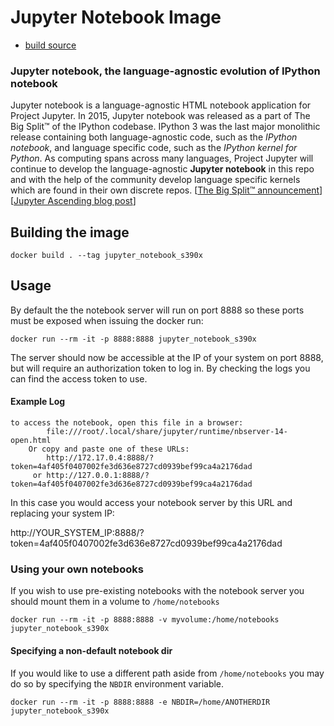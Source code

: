 # Jupyter Notebook Image
-    [build source](https://github.com/korpx-z/Jupyter-Notebook/tree/master/)

### Jupyter notebook, the language-agnostic evolution of IPython notebook
Jupyter notebook is a language-agnostic HTML notebook application for
Project Jupyter. In 2015, Jupyter notebook was released as a part of
The Big Split™ of the IPython codebase. IPython 3 was the last major monolithic
release containing both language-agnostic code, such as the *IPython notebook*,
and language specific code, such as the *IPython kernel for Python*. As
computing spans across many languages, Project Jupyter will continue to develop the
language-agnostic **Jupyter notebook** in this repo and with the help of the
community develop language specific kernels which are found in their own
discrete repos.
[[The Big Split™ announcement](https://blog.jupyter.org/the-big-split-9d7b88a031a7)]
[[Jupyter Ascending blog post](https://blog.jupyter.org/jupyter-ascending-1bf5b362d97e)]

## Building the image
`docker build . --tag jupyter_notebook_s390x`


## Usage
By default the the notebook server will run on port 8888 so these ports must be exposed when issuing the docker run:

`docker run --rm -it -p 8888:8888 jupyter_notebook_s390x`

The server should now be accessible at the IP of your system on port 8888, but will require an authorization token to log in. By checking the logs you can find the access token to use.

#### Example Log
```
to access the notebook, open this file in a browser:
        file:///root/.local/share/jupyter/runtime/nbserver-14-open.html
    Or copy and paste one of these URLs:
        http://172.17.0.4:8888/?token=4af405f0407002fe3d636e8727cd0939bef99ca4a2176dad
     or http://127.0.0.1:8888/?token=4af405f0407002fe3d636e8727cd0939bef99ca4a2176dad
```

In this case you would access your notebook server by this URL and replacing your system IP: 

http://YOUR_SYSTEM_IP:8888/?token=4af405f0407002fe3d636e8727cd0939bef99ca4a2176dad

### Using your own notebooks
If you wish to use pre-existing notebooks with the notebook server you should mount them in a volume to `/home/notebooks`

`docker run --rm -it -p 8888:8888 -v myvolume:/home/notebooks jupyter_notebook_s390x`

#### Specifying a non-default notebook dir
If you would like to use a different path aside from `/home/notebooks` you may do so by specifying the `NBDIR` environment variable.

`docker run --rm -it -p 8888:8888 -e NBDIR=/home/ANOTHERDIR jupyter_notebook_s390x`
